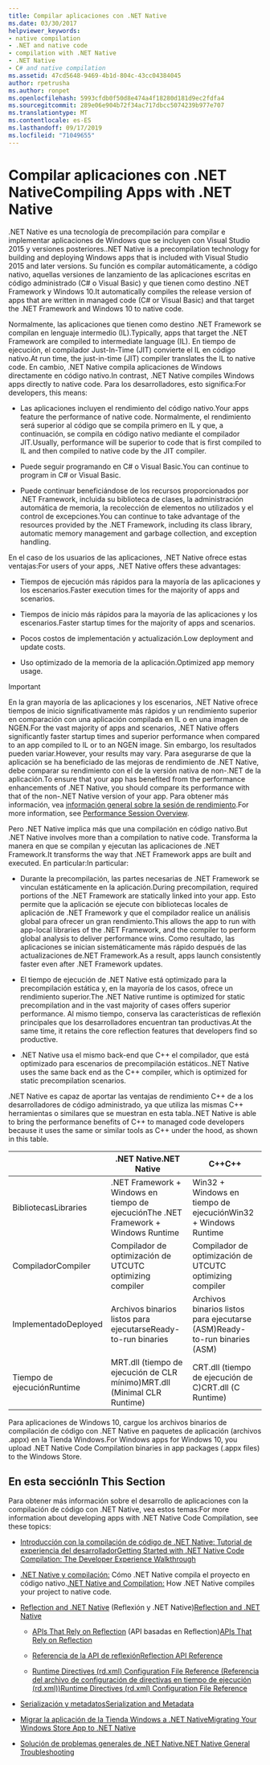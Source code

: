 ```yaml
---
title: Compilar aplicaciones con .NET Native
ms.date: 03/30/2017
helpviewer_keywords:
- native compilation
- .NET and native code
- compilation with .NET Native
- .NET Native
- C# and native compilation
ms.assetid: 47cd5648-9469-4b1d-804c-43cc04384045
author: rpetrusha
ms.author: ronpet
ms.openlocfilehash: 5993cfdb0f50d8e474a4f18280d181d9ec2fdfa4
ms.sourcegitcommit: 289e06e904b72f34ac717dbcc5074239b977e707
ms.translationtype: MT
ms.contentlocale: es-ES
ms.lasthandoff: 09/17/2019
ms.locfileid: "71049655"
---
```

# <a name="compiling-apps-with-net-native"></a><span data-ttu-id="5f162-102">Compilar aplicaciones con .NET Native</span><span class="sxs-lookup"><span data-stu-id="5f162-102">Compiling Apps with .NET Native</span></span>

<span data-ttu-id="5f162-103">.NET Native es una tecnología de precompilación para compilar e implementar aplicaciones de Windows que se incluyen con Visual Studio 2015 y versiones posteriores.</span><span class="sxs-lookup"><span data-stu-id="5f162-103">.NET Native is a precompilation technology for building and deploying Windows apps that is included with Visual Studio 2015 and later versions.</span></span> <span data-ttu-id="5f162-104">Su función es compilar automáticamente, a código nativo, aquellas versiones de lanzamiento de las aplicaciones escritas en código administrado (C# o Visual Basic) y que tienen como destino .NET Framework y Windows 10.</span><span class="sxs-lookup"><span data-stu-id="5f162-104">It automatically compiles the release version of apps that are written in managed code (C# or Visual Basic) and that target the .NET Framework and Windows 10 to native code.</span></span>

<span data-ttu-id="5f162-105">Normalmente, las aplicaciones que tienen como destino .NET Framework se compilan en lenguaje intermedio (IL).</span><span class="sxs-lookup"><span data-stu-id="5f162-105">Typically, apps that target the .NET Framework are compiled to intermediate language (IL).</span></span> <span data-ttu-id="5f162-106">En tiempo de ejecución, el compilador Just-In-Time (JIT) convierte el IL en código nativo.</span><span class="sxs-lookup"><span data-stu-id="5f162-106">At run time, the just-in-time (JIT) compiler translates the IL to native code.</span></span> <span data-ttu-id="5f162-107">En cambio, .NET Native compila aplicaciones de Windows directamente en código nativo.</span><span class="sxs-lookup"><span data-stu-id="5f162-107">In contrast, .NET Native compiles Windows apps directly to native code.</span></span> <span data-ttu-id="5f162-108">Para los desarrolladores, esto significa:</span><span class="sxs-lookup"><span data-stu-id="5f162-108">For developers, this means:</span></span>

- <span data-ttu-id="5f162-109">Las aplicaciones incluyen el rendimiento del código nativo.</span><span class="sxs-lookup"><span data-stu-id="5f162-109">Your apps feature the performance of native code.</span></span> <span data-ttu-id="5f162-110">Normalmente, el rendimiento será superior al código que se compila primero en IL y que, a continuación, se compila en código nativo mediante el compilador JIT.</span><span class="sxs-lookup"><span data-stu-id="5f162-110">Usually, performance will be superior to code that is first compiled to IL and then compiled to native code by the JIT compiler.</span></span>

- <span data-ttu-id="5f162-111">Puede seguir programando en C# o Visual Basic.</span><span class="sxs-lookup"><span data-stu-id="5f162-111">You can continue to program in C# or Visual Basic.</span></span>

- <span data-ttu-id="5f162-112">Puede continuar beneficiándose de los recursos proporcionados por .NET Framework, incluida su biblioteca de clases, la administración automática de memoria, la recolección de elementos no utilizados y el control de excepciones.</span><span class="sxs-lookup"><span data-stu-id="5f162-112">You can continue to take advantage of the resources provided by the .NET Framework, including its class library, automatic memory management and garbage collection, and exception handling.</span></span>

<span data-ttu-id="5f162-113">En el caso de los usuarios de las aplicaciones, .NET Native ofrece estas ventajas:</span><span class="sxs-lookup"><span data-stu-id="5f162-113">For users of your apps, .NET Native offers these advantages:</span></span>

- <span data-ttu-id="5f162-114">Tiempos de ejecución más rápidos para la mayoría de las aplicaciones y los escenarios.</span><span class="sxs-lookup"><span data-stu-id="5f162-114">Faster execution times for the majority of apps and scenarios.</span></span>

- <span data-ttu-id="5f162-115">Tiempos de inicio más rápidos para la mayoría de las aplicaciones y los escenarios.</span><span class="sxs-lookup"><span data-stu-id="5f162-115">Faster startup times for the majority of apps and scenarios.</span></span>

- <span data-ttu-id="5f162-116">Pocos costos de implementación y actualización.</span><span class="sxs-lookup"><span data-stu-id="5f162-116">Low deployment and update costs.</span></span>

- <span data-ttu-id="5f162-117">Uso optimizado de la memoria de la aplicación.</span><span class="sxs-lookup"><span data-stu-id="5f162-117">Optimized app memory usage.</span></span>

> [!IMPORTANT]
> <span data-ttu-id="5f162-118">En la gran mayoría de las aplicaciones y los escenarios, .NET Native ofrece tiempos de inicio significativamente más rápidos y un rendimiento superior en comparación con una aplicación compilada en IL o en una imagen de NGEN.</span><span class="sxs-lookup"><span data-stu-id="5f162-118">For the vast majority of apps and scenarios, .NET Native offers significantly faster startup times and superior performance when compared to an app compiled to IL or to an NGEN image.</span></span> <span data-ttu-id="5f162-119">Sin embargo, los resultados pueden variar.</span><span class="sxs-lookup"><span data-stu-id="5f162-119">However, your results may vary.</span></span> <span data-ttu-id="5f162-120">Para asegurarse de que la aplicación se ha beneficiado de las mejoras de rendimiento de .NET Native, debe comparar su rendimiento con el de la versión nativa de non-.NET de la aplicación.</span><span class="sxs-lookup"><span data-stu-id="5f162-120">To ensure that your app has benefited from the performance enhancements of .NET Native, you should compare its performance with that of the non-.NET Native version of your app.</span></span> <span data-ttu-id="5f162-121">Para obtener más información, vea [información general sobre la sesión de rendimiento](https://docs.microsoft.com/visualstudio/profiling/performance-session-overview).</span><span class="sxs-lookup"><span data-stu-id="5f162-121">For more information, see [Performance Session Overview](https://docs.microsoft.com/visualstudio/profiling/performance-session-overview).</span></span>

<span data-ttu-id="5f162-122">Pero .NET Native implica más que una compilación en código nativo.</span><span class="sxs-lookup"><span data-stu-id="5f162-122">But .NET Native involves more than a compilation to native code.</span></span> <span data-ttu-id="5f162-123">Transforma la manera en que se compilan y ejecutan las aplicaciones de .NET Framework.</span><span class="sxs-lookup"><span data-stu-id="5f162-123">It transforms the way that .NET Framework apps are built and executed.</span></span> <span data-ttu-id="5f162-124">En particular:</span><span class="sxs-lookup"><span data-stu-id="5f162-124">In particular:</span></span>

- <span data-ttu-id="5f162-125">Durante la precompilación, las partes necesarias de .NET Framework se vinculan estáticamente en la aplicación.</span><span class="sxs-lookup"><span data-stu-id="5f162-125">During precompilation, required portions of the .NET Framework are statically linked into your app.</span></span> <span data-ttu-id="5f162-126">Esto permite que la aplicación se ejecute con bibliotecas locales de aplicación de .NET Framework y que el compilador realice un análisis global para ofrecer un gran rendimiento.</span><span class="sxs-lookup"><span data-stu-id="5f162-126">This allows the app to run with app-local libraries of the .NET Framework, and the compiler to perform global analysis to deliver performance wins.</span></span> <span data-ttu-id="5f162-127">Como resultado, las aplicaciones se inician sistemáticamente más rápido después de las actualizaciones de.NET Framework.</span><span class="sxs-lookup"><span data-stu-id="5f162-127">As a result, apps launch consistently faster even after .NET Framework updates.</span></span>

- <span data-ttu-id="5f162-128">El tiempo de ejecución de .NET Native está optimizado para la precompilación estática y, en la mayoría de los casos, ofrece un rendimiento superior.</span><span class="sxs-lookup"><span data-stu-id="5f162-128">The .NET Native runtime is optimized for static precompilation and in the vast majority of cases offers superior performance.</span></span> <span data-ttu-id="5f162-129">Al mismo tiempo, conserva las características de reflexión principales que los desarrolladores encuentran tan productivas.</span><span class="sxs-lookup"><span data-stu-id="5f162-129">At the same time, it retains the core reflection features that developers find so productive.</span></span>

- <span data-ttu-id="5f162-130">.NET Native usa el mismo back-end que C++ el compilador, que está optimizado para escenarios de precompilación estáticos.</span><span class="sxs-lookup"><span data-stu-id="5f162-130">.NET Native uses the same back end as the C++ compiler, which is optimized for static precompilation scenarios.</span></span>

<span data-ttu-id="5f162-131">.NET Native es capaz de aportar las ventajas de rendimiento C++ de a los desarrolladores de código administrado, ya que utiliza las mismas C++ herramientas o similares que se muestran en esta tabla.</span><span class="sxs-lookup"><span data-stu-id="5f162-131">.NET Native is able to bring the performance benefits of C++ to managed code developers because it uses the same or similar tools as C++ under the hood, as shown in this table.</span></span>

||<span data-ttu-id="5f162-132">.NET Native</span><span class="sxs-lookup"><span data-stu-id="5f162-132">.NET Native</span></span>|<span data-ttu-id="5f162-133">C++</span><span class="sxs-lookup"><span data-stu-id="5f162-133">C++</span></span>|
|-|----------------------------------------------------------------|-----------|
|<span data-ttu-id="5f162-134">Bibliotecas</span><span class="sxs-lookup"><span data-stu-id="5f162-134">Libraries</span></span>|<span data-ttu-id="5f162-135">.NET Framework + Windows en tiempo de ejecución</span><span class="sxs-lookup"><span data-stu-id="5f162-135">The .NET Framework + Windows Runtime</span></span>|<span data-ttu-id="5f162-136">Win32 + Windows en tiempo de ejecución</span><span class="sxs-lookup"><span data-stu-id="5f162-136">Win32 + Windows Runtime</span></span>|
|<span data-ttu-id="5f162-137">Compilador</span><span class="sxs-lookup"><span data-stu-id="5f162-137">Compiler</span></span>|<span data-ttu-id="5f162-138">Compilador de optimización de UTC</span><span class="sxs-lookup"><span data-stu-id="5f162-138">UTC optimizing compiler</span></span>|<span data-ttu-id="5f162-139">Compilador de optimización de UTC</span><span class="sxs-lookup"><span data-stu-id="5f162-139">UTC optimizing compiler</span></span>|
|<span data-ttu-id="5f162-140">Implementado</span><span class="sxs-lookup"><span data-stu-id="5f162-140">Deployed</span></span>|<span data-ttu-id="5f162-141">Archivos binarios listos para ejecutarse</span><span class="sxs-lookup"><span data-stu-id="5f162-141">Ready-to-run binaries</span></span>|<span data-ttu-id="5f162-142">Archivos binarios listos para ejecutarse (ASM)</span><span class="sxs-lookup"><span data-stu-id="5f162-142">Ready-to-run binaries (ASM)</span></span>|
|<span data-ttu-id="5f162-143">Tiempo de ejecución</span><span class="sxs-lookup"><span data-stu-id="5f162-143">Runtime</span></span>|<span data-ttu-id="5f162-144">MRT.dll (tiempo de ejecución de CLR mínimo)</span><span class="sxs-lookup"><span data-stu-id="5f162-144">MRT.dll (Minimal CLR Runtime)</span></span>|<span data-ttu-id="5f162-145">CRT.dll (tiempo de ejecución de C)</span><span class="sxs-lookup"><span data-stu-id="5f162-145">CRT.dll (C Runtime)</span></span>|

<span data-ttu-id="5f162-146">Para aplicaciones de Windows 10, cargue los archivos binarios de compilación de código con .NET Native en paquetes de aplicación (archivos .appx) en la Tienda Windows.</span><span class="sxs-lookup"><span data-stu-id="5f162-146">For Windows apps for Windows 10, you upload .NET Native Code Compilation binaries in app packages (.appx files) to the Windows Store.</span></span>

## <a name="in-this-section"></a><span data-ttu-id="5f162-147">En esta sección</span><span class="sxs-lookup"><span data-stu-id="5f162-147">In This Section</span></span>

<span data-ttu-id="5f162-148">Para obtener más información sobre el desarrollo de aplicaciones con la compilación de código con .NET Native, vea estos temas:</span><span class="sxs-lookup"><span data-stu-id="5f162-148">For more information about developing apps with .NET Native Code Compilation, see these topics:</span></span>

- [<span data-ttu-id="5f162-149">Introducción con la compilación de código de .NET Native: Tutorial de experiencia del desarrollador</span><span class="sxs-lookup"><span data-stu-id="5f162-149">Getting Started with .NET Native Code Compilation: The Developer Experience Walkthrough</span></span>](getting-started-with-net-native.md)

- <span data-ttu-id="5f162-150">[.NET Native y compilación:](net-native-and-compilation.md) Cómo .NET Native compila el proyecto en código nativo.</span><span class="sxs-lookup"><span data-stu-id="5f162-150">[.NET Native and Compilation:](net-native-and-compilation.md) How .NET Native compiles your project to native code.</span></span>

- <span data-ttu-id="5f162-151">[Reflection and .NET Native](reflection-and-net-native.md) (Reflexión y .NET Native)</span><span class="sxs-lookup"><span data-stu-id="5f162-151">[Reflection and .NET Native](reflection-and-net-native.md)</span></span>

  - <span data-ttu-id="5f162-152">[APIs That Rely on Reflection](apis-that-rely-on-reflection.md) (API basadas en Reflection)</span><span class="sxs-lookup"><span data-stu-id="5f162-152">[APIs That Rely on Reflection](apis-that-rely-on-reflection.md)</span></span>

  - [<span data-ttu-id="5f162-153">Referencia de la API de reflexión</span><span class="sxs-lookup"><span data-stu-id="5f162-153">Reflection API Reference</span></span>](net-native-reflection-api-reference.md)

  - [<span data-ttu-id="5f162-154">Runtime Directives (rd.xml) Configuration File Reference (Referencia del archivo de configuración de directivas en tiempo de ejecución (rd.xml))</span><span class="sxs-lookup"><span data-stu-id="5f162-154">Runtime Directives (rd.xml) Configuration File Reference</span></span>](runtime-directives-rd-xml-configuration-file-reference.md)

- [<span data-ttu-id="5f162-155">Serialización y metadatos</span><span class="sxs-lookup"><span data-stu-id="5f162-155">Serialization and Metadata</span></span>](serialization-and-metadata.md)

- [<span data-ttu-id="5f162-156">Migrar la aplicación de la Tienda Windows a .NET Native</span><span class="sxs-lookup"><span data-stu-id="5f162-156">Migrating Your Windows Store App to .NET Native</span></span>](migrating-your-windows-store-app-to-net-native.md)

- [<span data-ttu-id="5f162-157">Solución de problemas generales de .NET Native</span><span class="sxs-lookup"><span data-stu-id="5f162-157">.NET Native General Troubleshooting</span></span>](net-native-general-troubleshooting.md)
